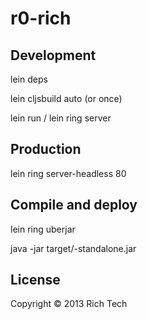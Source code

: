 # r0-rich

## Development

lein deps

lein cljsbuild auto (or once)

lein run / lein ring server

## Production

lein ring server-headless 80

## Compile and deploy

lein ring uberjar

java -jar target/<filename>-standalone.jar

## License

Copyright © 2013 Rich Tech
